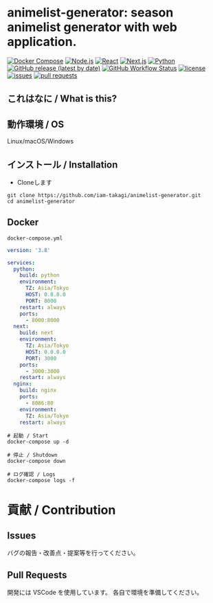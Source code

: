 # animelist-generator: season animelist generator with web application.

[![Docker Compose](https://img.shields.io/badge/DockerCompose-3.8-blue)](https://kotlinlang.org)
[![Node.js](https://img.shields.io/badge/Node.js-14-blue)](https://nodejs.org)
[![React](https://img.shields.io/badge/React-17.0.1-blue)](https://https://reactjs.org)
[![Next.js](https://img.shields.io/badge/Next.js-10.0.7-blue)](https://nextjs.org)
[![Python](https://img.shields.io/badge/Python-3.9.2-blue)](https://kotlinlang.org)
[![GitHub release (latest by date)](https://img.shields.io/github/v/release/iam-takagi/animelist-generator)](https://github.com/iam-takagi/animelist-generator/releases)
[![GitHub Workflow Status](https://img.shields.io/github/workflow/status/iam-takagi/animelist-generator/CI)](https://github.com/iamtakagi/animelist-generator/actions/workflows/ci.yml)
[![license](https://img.shields.io/github/license/iam-takagi/animelist-generator)](https://github.com/iam-takagi/animelist-generator/blob/master/LICENSE)
[![issues](https://img.shields.io/github/issues/iam-takagi/animelist-generator)](https://github.com/iam-takagi/animelist-generator/issues)
[![pull requests](https://img.shields.io/github/issues-pr/iam-takagi/animelist-generator)](https://github.com/iam-takagi/animelist-generator/pulls)

## これはなに / What is this?

## 動作環境 / OS
Linux/macOS/Windows

## インストール / Installation

- Cloneします
```console
git clone https://github.com/iam-takagi/animelist-generator.git
cd animelist-generator
```

## Docker
`docker-compose.yml`
```yml
version: '3.8'

services:
  python:
    build: python
    environment:
      TZ: Asia/Tokyo
      HOST: 0.0.0.0
      PORT: 8000
    restart: always
    ports:
      - 8000:8000
  next:
    build: next
    environment:
      TZ: Asia/Tokyo
      HOST: 0.0.0.0
      PORT: 3000
    ports:
      - 3000:3000
    restart: always
  nginx:
    build: nginx
    ports:
      - 8086:80
    environment:
      TZ: Asia/Tokyo
    restart: always
```

```console
# 起動 / Start
docker-compose up -d

# 停止 / Shutdown
docker-compose down

# ログ確認 / Logs
docker-compose logs -f
```

# 貢献 / Contribution

## Issues
バグの報告・改善点・提案等を行ってください。

## Pull Requests
開発には VSCode を使用しています。
各自で環境を準備してください。
